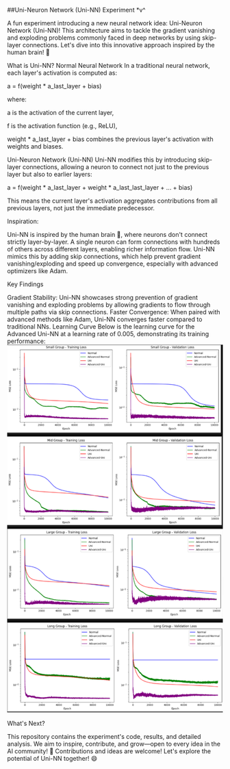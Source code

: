 ##Uni-Neuron Network (Uni-NN) Experiment  *v^

A fun experiment introducing a new neural network idea: Uni-Neuron Network (Uni-NN)! This architecture aims to tackle the gradient vanishing and exploding problems commonly faced in deep networks by using skip-layer connections. Let's dive into this innovative approach inspired by the human brain! 🚀



What is Uni-NN?
Normal Neural Network
In a traditional neural network, each layer's activation is computed as:

a = f(weight * a_last_layer + bias)

where:

a is the activation of the current layer,

f is the activation function (e.g., ReLU),

weight * a_last_layer + bias combines the previous layer's activation with weights and biases.


Uni-Neuron Network (Uni-NN)
Uni-NN modifies this by introducing skip-layer connections, allowing a neuron to connect not just to the previous layer but also to earlier layers:

a = f(weight * a_last_layer + weight * a_last_last_layer + ... + bias)

This means the current layer's activation aggregates contributions from all previous layers, not just the immediate predecessor.



Inspiration: 

Uni-NN is inspired by the human brain 🧠, where neurons don't connect strictly layer-by-layer. A single neuron can form connections with hundreds of others across different layers, enabling richer information flow. Uni-NN mimics this by adding skip connections, which help prevent gradient vanishing/exploding and speed up convergence, especially with advanced optimizers like Adam.



Key Findings

Gradient Stability: Uni-NN showcases strong prevention of gradient vanishing and exploding problems by allowing gradients to flow through multiple paths via skip connections.
Faster Convergence: When paired with advanced methods like Adam, Uni-NN converges faster compared to traditional NNs.
Learning Curve
Below is the learning curve for the Advanced Uni-NN at a learning rate of 0.005, demonstrating its training performance:
![Adv uni-NN LR 0.0025](images/uni-NN_lr=0.0025.jpg)


What's Next?

This repository contains the experiment's code, results, and detailed analysis. 
We aim to inspire, contribute, and grow—open to every idea in the AI community! 🌟
Contributions and ideas are welcome! Let's explore the potential of Uni-NN together! 😄
